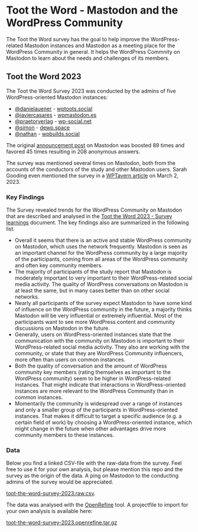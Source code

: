 # Toot the Word - Mastodon and the WordPress Community 
The Toot the Word survey has the goal to help improve the WordPress-related Mastodon instances and Mastodon as a meeting place for the WordPress Community in general. It helps the WordPress Commnity on Mastodon to learn about the needs and challenges of its members.

## Toot the Word 2023
The Toot the Word Survey 2023 was conducted by the admins of five WordPress-oriented Mastodon instances:

* [@danielauener](https://wptoots.social/@danielauener) - [wptoots.social](https://wptoots.social)
* [@javiercasares](https://wpmastodon.es/@javiercasares) - [wpmastodon.es](https://wpmastodon.es)
* [@praetorverlag](https://wp-social.net/@praetorverlag) - [wp-social.net](https://wp-social.net)
* [@simon](https://dewp.space/@simon) - [dewp.space](https://dewp.space)
* [@nathan](https://wpbuilds.social/@nathan) - [wpbuilds.social](https://wpbuilds.social)

The original [announcement post](https://wptoots.social/@danielauener/109920626133274753) on Mastodon was boosted 89 times and favored 45 times resulting in 208 anonymous answers. 

The survey was mentioned several times on Mastodon, both from the accounts of the conductors of the study and other Mastodon users. Sarah Gooding even mentioned the survey in a [WPTavern article](https://wptavern.com/wordpress-community-on-mastodon-launches-toot-the-word-survey) on March 2, 2023.

### Key Findings

The Survey revealed trends for the WordPress Community on Mastodon that are described and analysed in the [Toot the Word 2023 - Survey learnings](https://github.com/danielauener/toot-the-word/raw/main/Toot%20the%20Word%202023%20-%20Survey%20learnings.pdf) document. The key findings also are summarized in the following list.

* Overall it seems that there is an active and stable WordPress community on Mastodon, which uses the network frequently. Mastodon is seen as an important channel for the WordPress community by a large majority of the participants, coming from all areas of the WordPress community and often key community members. 
* The majority of participants of the study report that Mastodon is moderately important to very important to their WordPress-related social media activity. The quality of WordPress conversations on Mastodon is at least the same, but in many cases better than on other social networks.
* Nearly all participants of the survey expect Mastodon to have some kind of influence on the WordPress community in the future, a majority thinks Mastodon will be very influential or extremely influential. Most of the participants want to see more WordPress content and community discussions on Mastodon in the future.
* Generally, users on WordPress-oriented instances state that the communication with the community on Mastodon is important to their WordPress-related social media activity. They also are working with the community, or state that they are WordPress Community influencers, more often than users on common instances.
* Both the quality of conversation and the amount of WordPress community key members (rating themselves as important to the WordPress community) seem to be higher in WordPress-related instances. That might indicate that interactions in WordPress-oriented instances are more relevant to the WordPress Community than in common instances. 
* Momentarily the community is widespread over a range of instances and only a smaller group of the participants in WordPress-oriented instances. That makes it difficult to target a specific audience (e.g. a certain field of work) by choosing a WordPress-oriented instance, which might change in the future when other advantages drive more community members to these instances.

### Data

Below you find a linked CSV-file with the raw-data from the survey. Feel free to use it for your own analysis, but please mention this repo and the survey as the origin of the data. A ping on Mastodon to the conducting admins of the survey would be appreciated.

[toot-the-word-survey-2023.raw.csv](https://github.com/danielauener/toot-the-word/blob/main/toot-the-word-survey-2023.raw.csv).

The data was analysed with the [OpenRefine](https://openrefine.org/) tool. A projectfile to import for your own analysis is available here:

[toot-the-word-survey-2023.openrefine.tar.gz](https://github.com/danielauener/toot-the-word/raw/main/toot-the-word-survey-2023.openrefine.tar.gz)
